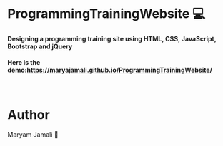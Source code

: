 # ProgrammingTrainingWebsite 💻
<h4>Designing a programming training site using HTML, CSS, JavaScript, Bootstrap and jQuery</h4>
<h4>Here is the demo:<a href="https://maryajamali.github.io/ProgrammingTrainingWebsite/">https://maryajamali.github.io/ProgrammingTrainingWebsite/</a></h4><br>

# Author
Maryam Jamali 💛
